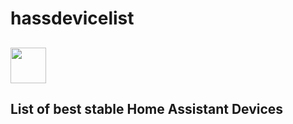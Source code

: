 # hassdevicelist
## <img src="https://user-images.githubusercontent.com/30338980/182615356-dc7939d6-634e-4f91-b0ba-ee5533332212.png" width="57" /> 
## List of best stable Home Assistant Devices

